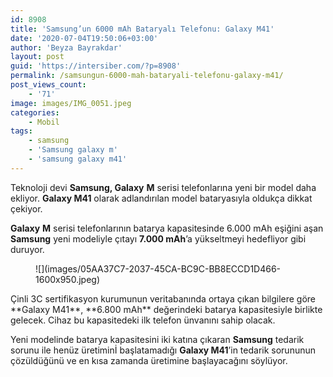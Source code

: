 ```yaml
---
id: 8908
title: 'Samsung’un 6000 mAh Bataryalı Telefonu: Galaxy M41'
date: '2020-07-04T19:50:06+03:00'
author: 'Beyza Bayrakdar'
layout: post
guid: 'https://intersiber.com/?p=8908'
permalink: /samsungun-6000-mah-bataryali-telefonu-galaxy-m41/
post_views_count:
    - '71'
image: images/IMG_0051.jpeg
categories:
    - Mobil
tags:
    - samsung
    - 'Samsung galaxy m'
    - 'samsung galaxy m41'
---
```


Teknoloji devi **Samsung, Galaxy** **M** serisi telefonlarına yeni bir model daha ekliyor. **Galaxy M41** olarak adlandırılan model bataryasıyla oldukça dikkat çekiyor.

**Galaxy** **M** serisi telefonlarının batarya kapasitesinde 6.000 mAh eşiğini aşan **Samsung** yeni modeliyle çıtayı **7.000 mAh**’a yükseltmeyi hedefliyor gibi duruyor.

<figure class="wp-block-image size-large">![](images/05AA37C7-2037-45CA-BC9C-BB8ECCD1D466-1600x950.jpeg)</figure>Çinli 3C sertifikasyon kurumunun veritabanında ortaya çıkan bilgilere göre **Galaxy M41**, **6.800 mAh** değerindeki batarya kapasitesiyle birlikte gelecek. Cihaz bu kapasitedeki ilk telefon ünvanını sahip olacak.

Yeni modelinde batarya kapasitesini iki katına çıkaran **Samsung** tedarik sorunu ile henüz üretiminİ başlatamadığı **Galaxy M41**’in tedarik sorununun çözüldüğünü ve en kısa zamanda üretimine başlayacağını söylüyor.